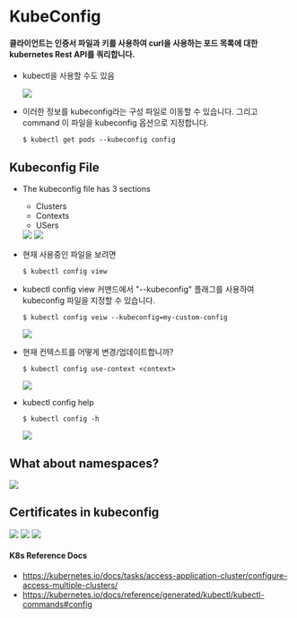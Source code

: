 # KubeConfig 


#### 클라이언트는 인증서 파일과 키를 사용하여 curl을 사용하는 포드 목록에 대한 kubernetes Rest API를 쿼리합니다.
- kubectl을 사용할 수도 있음

  <img src = https://github.com/kodekloudhub/certified-kubernetes-administrator-course/blob/master/images/kc1.PNG>
  
- 이러한 정보를 kubeconfig라는 구성 파일로 이동할 수 있습니다. 그리고 command 이 파일을 kubeconfig 옵션으로 지정합니다.
  ```
  $ kubectl get pods --kubeconfig config
  ```
  
## Kubeconfig File
- The kubeconfig file has 3 sections
  - Clusters
  - Contexts
  - USers
  
  <img src = https://github.com/kodekloudhub/certified-kubernetes-administrator-course/blob/master/images/kc4.PNG>
  
  <img src = https://github.com/kodekloudhub/certified-kubernetes-administrator-course/blob/master/images/kc5.PNG>
  
- 현재 사용중인 파일을 보려면
  ```
  $ kubectl config view
  ```
- kubectl config view 커맨드에서 "--kubeconfig" 플래그를 사용하여 kubeconfig 파일을 지정할 수 있습니다.
  ```
  $ kubectl config veiw --kubeconfig=my-custom-config
  ```
  
  <img src = https://github.com/kodekloudhub/certified-kubernetes-administrator-course/blob/master/images/kc6.PNG>
  
- 현재 컨텍스트를 어떻게 변경/업데이트합니까? 
  ```
  $ kubectl config use-context <context> 
  ```
  
  <img src = https://github.com/kodekloudhub/certified-kubernetes-administrator-course/blob/master/images/kc7.PNG>
  
- kubectl config help
  ```
  $ kubectl config -h
  ```
  
  <img src = https://github.com/kodekloudhub/certified-kubernetes-administrator-course/blob/master/images/kc8.PNG>
  
## What about namespaces?

  <img src = https://github.com/kodekloudhub/certified-kubernetes-administrator-course/blob/master/images/kc9.PNG>
 
## Certificates in kubeconfig

  <img src = https://github.com/kodekloudhub/certified-kubernetes-administrator-course/blob/master/images/kc10.PNG>
 
  <img src = https://github.com/kodekloudhub/certified-kubernetes-administrator-course/blob/master/images/kc12.PNG>
  
  <img src = https://github.com/kodekloudhub/certified-kubernetes-administrator-course/blob/master/images/kc11.PNG>
 
#### K8s Reference Docs
- https://kubernetes.io/docs/tasks/access-application-cluster/configure-access-multiple-clusters/
- https://kubernetes.io/docs/reference/generated/kubectl/kubectl-commands#config
